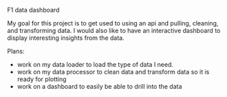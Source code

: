 F1 data dashboard

My goal for this project is to get used to using an api and pulling, cleaning, and transforming data. I would also like to have an interactive dashboard to display interesting insights from the data. 

Plans:
- work on my data loader to load the type of data I need.
- work on my data processor to clean data and transform data so it is ready for plotting
- work on a dashboard to easily be able to drill into the data

